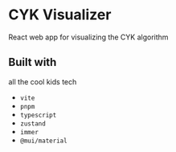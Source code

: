 # CYK Visualizer

React web app for visualizing the CYK algorithm

## Built with

all the cool kids tech

* `vite`
* `pnpm`
* `typescript`
* `zustand`
* `immer`
* `@mui/material`
